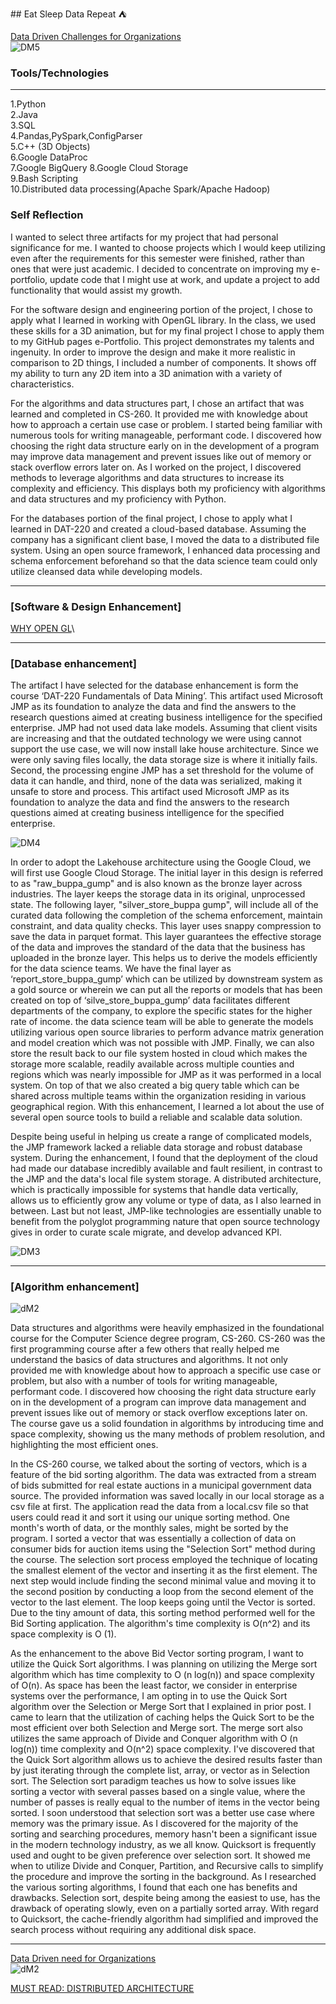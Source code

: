 <link rel="icon" type="image/png" href="/assets/img/data.png" />
## Eat Sleep Data Repeat ⛺ 

[Data Driven Challenges for Organizations](https://hbr.org/2022/02/why-becoming-a-data-driven-organization-is-so-hard)\
![DM5](https://user-images.githubusercontent.com/75957662/200127239-f2346f45-be78-4734-93f6-28b5daba7351.jpeg)



### Tools/Technologies
---
1.Python\
2.Java\
3.SQL\
4.Pandas,PySpark,ConfigParser\
5.C++ (3D Objects)\
6.Google DataProc\
7.Google BigQuery
8.Google Cloud Storage\
9.Bash Scripting\
10.Distributed data processing(Apache Spark/Apache Hadoop)

### Self Reflection
I wanted to select three artifacts for my project that had personal significance for me. I wanted to choose projects which I would keep utilizing even after the requirements for this semester were finished, rather than ones that were just academic. I decided to concentrate on improving my e-portfolio, update code that I might use at work, and update a project to add functionality that would assist my growth.

For the software design and engineering portion of the project, I chose to apply what I learned in working with OpenGL library. In the class, we used these skills for a 3D animation, but for my final project I chose to apply them to my GitHub pages e-Portfolio. This project demonstrates my talents and ingenuity. In order to improve the design and make it more realistic in comparison to 2D things, I included a number of components. It shows off my ability to turn any 2D item into a 3D animation with a variety of characteristics.

For the algorithms and data structures part, I chose an artifact that was learned and completed in CS-260. It provided me with knowledge about how to approach a certain use case or problem. I started being familiar with numerous tools for writing manageable, performant code. I discovered how choosing the right data structure early on in the development of a program may improve data management and prevent issues like out of memory or stack overflow errors later on.
As I worked on the project, I discovered methods to leverage algorithms and data structures to increase its complexity and efficiency. This displays both my proficiency with algorithms and data structures and my proficiency with Python.

For the databases portion of the final project, I chose to apply what I learned in DAT-220 and created a cloud-based database. Assuming the company has a significant client base, I moved the data to a distributed file system. Using an open source framework, I enhanced data processing and schema enforcement beforehand so that the data science team could only utilize cleansed data while developing models.

---
### [Software & Design Enhancement]


[WHY OPEN GL](https://www.toptal.com/opengl/introduction-to-opengl-a-quick-tutorial)\

---
### [Database enhancement]

The artifact I have selected for the database enhancement is form the course ‘DAT-220 Fundamentals of Data Mining’. This artifact used Microsoft JMP as its foundation to analyze the data and find the answers to the research questions aimed at creating business intelligence for the specified enterprise. JMP had not used data lake models. Assuming that client visits are increasing and that the outdated technology we were using cannot support the use case, we will now install lake house architecture. Since we were only saving files locally, the data storage size is where it initially fails. Second, the processing engine JMP has a set threshold for the volume of data it can handle, and third, none of the data was serialized, making it unsafe to store and process. This artifact used Microsoft JMP as its foundation to analyze the data and find the answers to the research questions aimed at creating business intelligence for the specified enterprise.


![DM4](https://www.waitingforcode.com/public/images/articles/lakehouse_architecture.png)


In order to adopt the Lakehouse architecture using the Google Cloud, we will first use Google Cloud Storage. The initial layer in this design is referred to as "raw_buppa_gump" and is also known as the bronze layer across industries. The layer keeps the storage data in its original, unprocessed state. The following layer, "silver_store_buppa gump", will include all of the curated data following the completion of the schema enforcement, maintain constraint, and data quality checks. This layer uses snappy compression to save the data in parquet format. This layer guarantees the effective storage of the data and improves the standard of the data that the business has uploaded in the bronze layer. This helps us to derive the models efficiently for the data science teams. We have the final layer as ‘report_store_buppa_gump’ which can be utilized by downstream system as a gold source or wherein we can put all the reports or models that has been created on top of ‘silve_store_buppa_gump’ data facilitates different departments of the company, to explore the specific states for the higher rate of income. the data science team will be able to generate the models utilizing various open source libraries to perform advance matrix generation and model creation which was not possible with JMP. Finally, we can also store the result back to our file system hosted in cloud which makes the storage more scalable, readily available across multiple counties and regions which was nearly impossible for JMP as it was performed in a local system. On top of that we also created a big query table which can be shared across multiple teams within the organization residing in various geographical region. With this enhancement, I learned a lot about the use of several open source tools to build a reliable and scalable data solution.

Despite being useful in helping us create a range of complicated models, the JMP framework lacked a reliable data storage and robust database system. During the enhancement, I found that the deployment of the cloud had made our database incredibly available and fault resilient, in contrast to the JMP and the data's local file system storage. A distributed architecture, which is practically impossible for systems that handle data vertically, allows us to efficiently grow any volume or type of data, as I also learned in between. Last but not least, JMP-like technologies are essentially unable to benefit from the polyglot programming nature that open source technology gives in order to curate scale migrate, and develop advanced KPI.  

![DM3](https://maelfabien.github.io/assets/images/gcp_32.jpg)

---
### [Algorithm enhancement]

![dM2](https://mymusing.co/wp-content/uploads/2017/04/sorting-time-complexity.jpg)

Data structures and algorithms were heavily emphasized in the foundational course for the Computer Science degree program, CS-260. CS-260 was the first programming course after a few others that really helped me understand the basics of data structures and algorithms. It not only provided me with knowledge about how to approach a specific use case or problem, but also with a number of tools for writing manageable, performant code. I discovered how choosing the right data structure early on in the development of a program can improve data management and prevent issues like out of memory or stack overflow exceptions later on. The course gave us a solid foundation in algorithms by introducing time and space complexity, showing us the many methods of problem resolution, and highlighting the most efficient ones.

In the CS-260 course, we talked about the sorting of vectors, which is a feature of the bid sorting algorithm. The data was extracted from a stream of bids submitted for real estate auctions in a municipal government data source. The provided information was saved locally in our local storage as a csv file at first. The application read the data from a local.csv file so that users could read it and sort it using our unique sorting method. One month's worth of data, or the monthly sales, might be sorted by the program. I sorted a vector that was essentially a collection of data on consumer bids for auction items using the "Selection Sort" method during the course. The selection sort process employed the technique of locating the smallest element of the vector and inserting it as the first element. The next step would include finding the second minimal value and moving it to the second position by conducting a loop from the second element of the vector to the last element. The loop keeps going until the Vector is sorted. Due to the tiny amount of data, this sorting method performed well for the Bid Sorting application. The algorithm's time complexity is O(n^2) and its space complexity is O (1).

As the enhancement to the above Bid Vector sorting program, I want to utilize the Quick Sort algorithms. I was planning on utilizing the Merge sort algorithm which has time complexity to O (n log(n)) and space complexity of O(n). As space has been the least factor, we consider in enterprise systems over the performance, I am opting in to use the Quick Sort algorithm over the Selection or Merge Sort that I explained in prior post. I came to learn that the utilization of caching helps the Quick Sort to be the most efficient over both Selection and Merge sort. The merge sort also utilizes the same approach of Divide and Conquer algorithm with O (n log(n)) time complexity and O(n^2) space complexity. I've discovered that the Quick Sort algorithm allows us to achieve the desired results faster than by just iterating through the complete list, array, or vector as in Selection sort. The Selection sort paradigm teaches us how to solve issues like sorting a vector with several passes based on a single value, where the number of passes is really equal to the number of items in the vector being sorted. I soon understood that selection sort was a better use case where memory was the primary issue. As I discovered for the majority of the sorting and searching procedures, memory hasn't been a significant issue in the modern technology industry, as we all know. Quicksort is frequently used and ought to be given preference over selection sort. It showed me when to utilize Divide and Conquer, Partition, and Recursive calls to simplify the procedure and improve the sorting in the background. As I researched the various sorting algorithms, I found that each one has benefits and drawbacks. Selection sort, despite being among the easiest to use, has the drawback of operating slowly, even on a partially sorted array. With regard to Quicksort, the cache-friendly algorithm had simplified and improved the search process without requiring any additional disk space.



---
[Data Driven need for Organizations](https://towardsdatascience.com/why-organizations-need-to-be-data-driven-98ade3ca53a)\
![dM2](https://user-images.githubusercontent.com/75957662/200127231-3c6d647c-420c-4893-a3f3-7512447b1d58.jpeg)


[MUST READ: DISTRIBUTED ARCHITECTURE](https://www.ionos.com/digitalguide/server/know-how/what-is-distributed-computing/)

